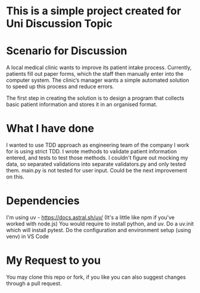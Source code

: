 # This is a simple project created for Uni Discussion Topic

# Scenario for Discussion
A local medical clinic wants to improve its patient intake process. Currently, patients fill out paper forms, which the staff then manually enter into the computer system. The clinic’s manager wants a simple automated solution to speed up this process and reduce errors.

The first step in creating the solution is to design a program that collects basic patient information and stores it in an organised format.

# What I have done
I wanted to use TDD approach as engineering team of the company I work for is using strict TDD. 
I wrote methods to validate patient information entered, and tests to test those methods. 
I couldn't figure out mocking my data, so separated validations into separate validators.py and only tested them. main.py is not tested for user input. Could be the next improvement on this. 

# Dependencies
I'm using uv - https://docs.astral.sh/uv/ (It's a little like npm if you've worked with node.js)
You would require to install python, and uv.
Do a uv.init which will install pytest.
Do the configuration and environment setup (using venv) in VS Code

# My Request to you
You may clone this repo or fork, if you like you can also suggest changes through a pull request. 
